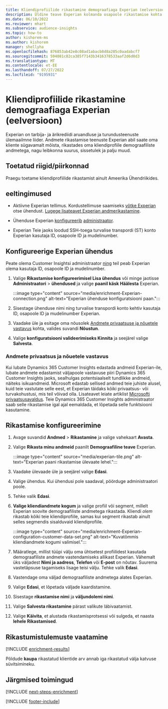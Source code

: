 ```yaml
---
title: Kliendiprofiilide rikastamine demograafiaga Experian (eelversioon)
description: Üldine teave Experian kolmanda osapoole rikastamise kohta.
ms.date: 06/10/2022
ms.reviewer: mhart
ms.subservice: audience-insights
ms.topic: how-to
author: kishorem-ms
ms.author: kishorem
manager: shellyha
ms.openlocfilehash: 876853ab42e8c08ad1abacb8d8a205c0aadabcf7
ms.sourcegitcommit: 594081c82ca385f7143b3416378533aaf2d6d0d3
ms.translationtype: MT
ms.contentlocale: et-EE
ms.lasthandoff: 07/27/2022
ms.locfileid: "9195931"
---
```

# <a name="enrich-customer-profiles-with-demographics-from-experian-preview"></a>Kliendiprofiilide rikastamine demograafiaga Experian (eelversioon)

Experian on tarbija- ja ärikrediidi aruandluse ja turundusteenuste ülemaailmne liider. Andmete rikastamise teenuste Experian abil saate oma kliente sügavamalt mõista, rikastades oma kliendiprofiile demograafiliste andmetega, nagu leibkonna suurus, sissetulek ja palju muud.

## <a name="supported-countriesregions"></a>Toetatud riigid/piirkonnad

Praegu toetame kliendiprofiilide rikastamist ainult Ameerika Ühendriikides.

## <a name="prerequisites"></a>eeltingimused

- Aktiivne Experian tellimus. Kordustellimuse saamiseks [võtke Experian](https://www.experian.com/marketing-services/contact) otse ühendust. [Lugege lisateavet Experian andmerikastamine](https://www.experian.com/marketing-services/microsoft?cmpid=ems_web_mci_cdppage).

- Ühenduse Experian [konfigureerib](connections.md) [administraator](#configure-the-connection-for-experian).

- Experian Teie jaoks loodud SSH-toega turvalise transpordi (ST) konto Experian kasutaja ID, osapoole ID ja mudelinumber.

## <a name="configure-the-connection-for-experian"></a>Konfigureerige Experian ühendus

Peate olema Customer Insightsi administraator [ning](permissions.md#admin) teil peab Experian olema kasutaja ID, osapoole ID ja mudelinumber.

1. Valige **Rikastamise konfigureerimisel Lisa ühendus** või minge jaotisse **Administraatori** > **ühendused** ja valige **paanil käsk Häälesta** Experian.

   :::image type="content" source="media/enrichment-Experian-connection.png" alt-text="Experian ühenduse konfiguratsiooni paan.":::

1. Sisestage ühenduse nimi ning turvalise transpordi konto kehtiv kasutaja ID, osapoole ID ja mudelinumber Experian.

1. Vaadake üle ja esitage oma nõusolek [Andmete privaatsuse ja nõuetele vastavus](#data-privacy-and-compliance) kohta, valides suvandi **Nõustun**.

1. Valige **konfiguratsiooni valideerimiseks Kinnita** ja seejärel valige **Salvesta**.

### <a name="data-privacy-and-compliance"></a>Andmete privaatsus ja nõuetele vastavus

Kui lubate Dynamics 365 Customer Insights edastada andmeid Experian-ile, lubate andmete edastamist väljapoole vastavuse piiri Dynamics 365 Customer Insights jaoks, sealhulgas potentsiaalselt tundlikke andmeid, näiteks isikuandmeid. Microsoft edastab sellised andmed teie juhiste alusel, kuid teie vastutate selle eest, et Experian täidaks kõiki privaatsus- või turvakohustusi, mis teil võivad olla. Lisateavet leiate artiklist [Microsofti privaatsusavaldus](https://go.microsoft.com/fwlink/?linkid=396732). Teie Dynamics 365 Customer Insights administraator saab selle rikastamise igal ajal eemaldada, et lõpetada selle funktsiooni kasutamine.

## <a name="configure-the-enrichment"></a>Rikastamise konfigureerimine

1. Avage suvandid **Andmed** > **Rikastamine** ja valige vahekaart **Avasta**.

1. Valige **Rikasta minu andmeid** paanilt **Demograafiline teave** Experian.

   :::image type="content" source="media/experian-tile.png" alt-text="Experian paani rikastamise ülevaate lehel.":::

1. Vaadake ülevaade üle ja seejärel valige **Edasi**.

1. Valige ühendus. Kui ühendusi pole saadaval, pöörduge administraatori poole.

1. Tehke valik **Edasi**.

1. **Valige kliendiandmete kogum** ja valige profiil või segment, millelt Experian soovite demograafiliste andmetega rikastada. Kliendi *olem* rikastab kõiki teie kliendiprofiile, samas kui segment rikastab ainult selles segmendis sisalduvaid kliendiprofiile.

    :::image type="content" source="media/enrichment-Experian-configuration-customer-data-set.png" alt-text="Kuvatõmmis kliendiandmete kogumi valimisel.":::

1. Määratlege, millist tüüpi välju oma ühtsetest profiilidest kasutada demograafiliste andmete vastendamiseks allikast Experian. Vähemalt üks väljadest **Nimi ja aadress**, **Telefon** või **E-post** on nõutav. Suurema vastetäpsuse tagamiseks lisage teisi välju. Tehke valik **Edasi**.

1. Vastendage oma väljad demograafiliste andmetega alates Experian.

1. Valige **Edasi**, et lõpetada väljade kaardistamine.

1. Sisestage **rikastamise nimi** ja **väljundolemi nimi**.

1. Valige **Salvesta rikastamine** pärast valikute läbivaatamist.

1. Valige **Käivita**, et alustada rikastamisprotsessi või sulgeda, et naasta **lehele Rikastamised**.

## <a name="view-enrichment-results"></a>Rikastumistulemuste vaatamine

[!INCLUDE [enrichment-results](includes/enrichment-results.md)]

Põldude **kaupa** rikastatud klientide arv annab iga rikastatud välja katvuse süvitsimineku.

## <a name="next-steps"></a>Järgmised toimingud

[!INCLUDE [next-steps-enrichment](includes/next-steps-enrichment.md)]

[!INCLUDE [footer-include](includes/footer-banner.md)]
